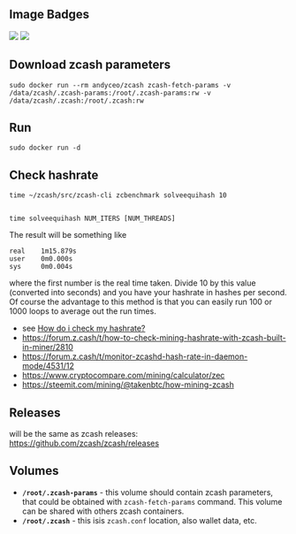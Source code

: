 ## Image Badges

[![](https://images.microbadger.com/badges/image/andyceo/zcash.svg)](https://microbadger.com/images/andyceo/zcash "Get your own image badge on microbadger.com")
[![](https://images.microbadger.com/badges/version/andyceo/zcash.svg)](https://microbadger.com/images/andyceo/zcash "Get your own version badge on microbadger.com")

## Download zcash parameters

    sudo docker run --rm andyceo/zcash zcash-fetch-params -v /data/zcash/.zcash-params:/root/.zcash-params:rw -v /data/zcash/.zcash:/root/.zcash:rw
    
## Run

    sudo docker run -d

## Check hashrate

    time ~/zcash/src/zcash-cli zcbenchmark solveequihash 10
    
    
    time solveequihash NUM_ITERS [NUM_THREADS]

The result will be something like

    real    1m15.879s
    user    0m0.000s
    sys     0m0.004s

where the first number is the real time taken. Divide 10 by this value (converted into seconds) and you have your hashrate in hashes per second. Of course the advantage to this method is that you can easily run 100 or 1000 loops to average out the run times.



- see [How do i check my hashrate?](https://forum.z.cash/t/how-do-i-check-my-hashrate/672/11)
- https://forum.z.cash/t/how-to-check-mining-hashrate-with-zcash-built-in-miner/2810
- https://forum.z.cash/t/monitor-zcashd-hash-rate-in-daemon-mode/4531/12
- https://www.cryptocompare.com/mining/calculator/zec
- https://steemit.com/mining/@takenbtc/how-mining-zcash

## Releases

will be the same as zcash releases: https://github.com/zcash/zcash/releases

## Volumes

- **`/root/.zcash-params`** - this volume should contain zcash parameters, that could be obtained with `zcash-fetch-params` command. This volume can be shared with others zcash containers. 
- **`/root/.zcash`** - this isis `zcash.conf` location, also wallet data, etc.
